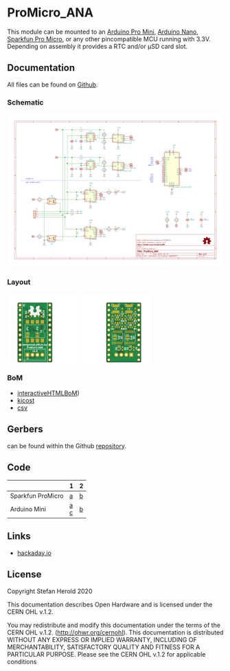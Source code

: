 # ProMicro_ANA
This module can be mounted to an [Arduino Pro Mini](https://www.sparkfun.com/products/11113), [Arduino Nano](https://store.arduino.cc/arduino-nano), [Sparkfun Pro Micro](https://www.sparkfun.com/products/12587), or any other pincompatible MCU running with 3.3V. Depending on assembly it provides a RTC and/or µSD card slot.


## Documentation
All files can be found on [Github](https://github.com/nerdyscout/ProMicro_ANA).


### Schematic
[![ProMicro_ANA_Schematic](docs/ProMicro_ANA-Schematic.svg)](docs/ProMicro_ANA-Schematic.pdf)


### Layout
<a href="docs/ProMicro_ANA-Board_top.pdf"><img src="docs/img/ProMicro_ANA-Board_top.svg" alt="ProMicro_ANA-Board_top" width="33%"/></a>
<a href="docs/ProMicro_ANA-Board_bottom.pdf"><img src="docs/img/ProMicro_ANA-Board_bottom.svg" alt="ProMicro_ANA-Board_bottom" width="33%"/></a>


### BoM
  * [interactiveHTMLBoM](https://nerdyscout.github.io/ProMicro_ANA/docs/bom/ProMicro_ANA.html))
  * [kicost](docs/bom/ProMicro_ANA.xlsx)
  * [csv](docs/bom/ProMicro_ANA.csv)


## Gerbers
can be found within the Github [repository](https://github.com/nerdyscout/ProMicro_ANA/tree/master/gerbers).


## Code
| | 1 | 2 |
| --- | --- | --- |
| Sparkfun ProMicro | [a](l) | [b](l) |
| Arduino Mini | [a](l)<br>[c](l) | [b](l) |


## Links
  * [hackaday.io](https://hackaday.io/project/171898-promicro)


## License
Copyright Stefan Herold 2020

This documentation describes Open Hardware and is licensed under the CERN OHL v.1.2.

You may redistribute and modify this documentation under the terms of the CERN OHL v.1.2. (http://ohwr.org/cernohl). This documentation is distributed WITHOUT ANY EXPRESS OR IMPLIED WARRANTY, INCLUDING OF MERCHANTABILITY, SATISFACTORY QUALITY AND FITNESS FOR A PARTICULAR PURPOSE. Please see the CERN OHL v.1.2 for applicable conditions
